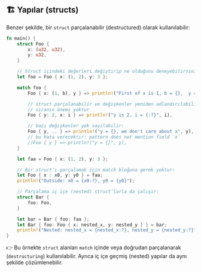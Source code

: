 ## 🏗️ Yapılar (structs)

Benzer şekilde, bir `struct` parçalanabilir (destructured) olarak kullanılabilir:

```rust
fn main() {
    struct Foo {
        x: (u32, u32),
        y: u32,
    }

    // Struct içindeki değerleri değiştirip ne olduğunu deneyebilirsiniz
    let foo = Foo { x: (1, 2), y: 3 };

    match foo {
        Foo { x: (1, b), y } => println!("First of x is 1, b = {},  y = {} ", b, y),

        // struct parçalanabilir ve değişkenler yeniden adlandırılabilir,
        // sıranın önemi yoktur
        Foo { y: 2, x: i } => println!("y is 2, i = {:?}", i),

        // bazı değişkenler yok sayılabilir:
        Foo { y, .. } => println!("y = {}, we don't care about x", y),
        // bu hata verecektir: pattern does not mention field `x`
        //Foo { y } => println!("y = {}", y),
    }

    let faa = Foo { x: (1, 2), y: 3 };

    // Bir struct’ı parçalamak için match bloğuna gerek yoktur:
    let Foo { x : x0, y: y0 } = faa;
    println!("Outside: x0 = {x0:?}, y0 = {y0}");

    // Parçalama iç içe (nested) struct’larla da çalışır:
    struct Bar {
        foo: Foo,
    }

    let bar = Bar { foo: faa };
    let Bar { foo: Foo { x: nested_x, y: nested_y } } = bar;
    println!("Nested: nested_x = {nested_x:?}, nested_y = {nested_y:?}");
}
```

👉 Bu örnekte `struct` alanları `match` içinde veya doğrudan parçalanarak (`destructuring`) kullanılabilir. Ayrıca iç içe geçmiş (nested) yapılar da aynı şekilde çözümlenebilir.
